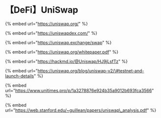 # 【DeFi】UniSwap

{% embed url="https://uniswap.org/" %}

{% embed url="https://uniswapdex.com/" %}

{% embed url="https://uniswap.exchange/swap" %}

{% embed url="https://uniswap.org/whitepaper.pdf" %}

{% embed url="https://hackmd.io/@Uniswap/HJ9jLsfTz" %}

{% embed url="https://uniswap.org/blog/uniswap-v2/\#testnet-and-launch-details" %}

{% embed url="https://www.unitimes.pro/p/1a3278876e924b35a9012b693fca3566" %}

{% embed url="https://web.stanford.edu/~guillean/papers/uniswap\_analysis.pdf" %}




